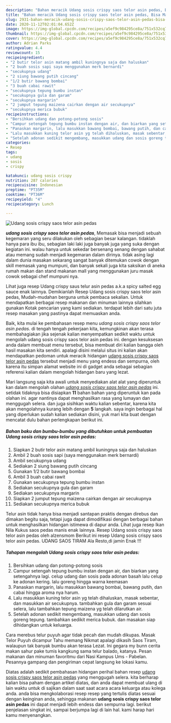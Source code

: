 ```yaml
---
description: "Bahan meracik Udang sosis crispy saos telor asin pedas, Bisa Manjain Lidah"
title: "Bahan meracik Udang sosis crispy saos telor asin pedas, Bisa Manjain Lidah"
slug: 2931-bahan-meracik-udang-sosis-crispy-saos-telor-asin-pedas-bisa-manjain-lidah
date: 2020-11-12T02:01:04.652Z
image: https://img-global.cpcdn.com/recipes/a5ef9c984295ce8a/751x532cq70/udang-sosis-crispy-saos-telor-asin-pedas-foto-resep-utama.jpg
thumbnail: https://img-global.cpcdn.com/recipes/a5ef9c984295ce8a/751x532cq70/udang-sosis-crispy-saos-telor-asin-pedas-foto-resep-utama.jpg
cover: https://img-global.cpcdn.com/recipes/a5ef9c984295ce8a/751x532cq70/udang-sosis-crispy-saos-telor-asin-pedas-foto-resep-utama.jpg
author: Adrian Parks
ratingvalue: 4.4
reviewcount: 15
recipeingredient:
- "2 butir telor asin matang ambil kuningnya saja dan haluskan"
- "2 buah sosis sapi saya menggunakan merk bernardi"
- "secukupnya udang"
- "2 siung bawang putih cincang"
- "1/2 butir bawang bombai"
- "3 buah cabai rawit"
- "secukupnya tepung bumbu instan"
- "secukupnya gula dan garam"
- "secukupnya margarin"
- "2 jumput tepung maizena cairkan dengan air secukupnya"
- "secukupnya merica bubuk"
recipeinstructions:
- "Bersihkan udang dan potong-potong sosis"
- "Campur setengah tepung bumbu instan dengan air, dan biarkan yang setengahnya lagi. celup udang dan sosis pada adonan basah lalu celup ke adonan kering. lalu goreng hingga warna keemasan"
- "Panaskan margarin, lalu masukkan bawang bombai, bawang putih, dan cabai hingga aroma nya harum."
- "Lalu masukkan kuning telor asin yg telah dihaluskan, masak sebentar, dan masukkan air secukupnya. tambahkan gula dan garam sesuai selera, lalu tambahkan tepung maizena yg telah dilarutkan air."
- "Setelah adonan sedikit mengembang, masukkan udang dan sosis goreng tepung. tambahkan sedikit merica bubuk. dan masakan siap dihidangkan untuk keluarga."
categories:
- Resep
tags:
- udang
- sosis
- crispy

katakunci: udang sosis crispy 
nutrition: 287 calories
recipecuisine: Indonesian
preptime: "PT35M"
cooktime: "PT36M"
recipeyield: "4"
recipecategory: Lunch

---
```



![Udang sosis crispy saos telor asin pedas](https://img-global.cpcdn.com/recipes/a5ef9c984295ce8a/751x532cq70/udang-sosis-crispy-saos-telor-asin-pedas-foto-resep-utama.jpg)

<b><i>udang sosis crispy saos telor asin pedas</i></b>, Memasak bisa menjadi sebuah kegemaran yang seru dilakukan oleh sebagian besar kalangan. tidaklah hanya para ibu ibu, sebagian laki laki juga banyak juga yang suka dengan kegiatan ini. walau hanya untuk sekedar bersenang senang dengan sahabat atau memang sudah menjadi kegemaran dalam dirinya. tidak asing lagi dalam dunia masakan sekarang sangat banyak ditemukan cowok dengan skill memasak yang mumpuni, dan banyak sekali juga kita saksikan di aneka rumah makan dan stand makanan mall yang menggunakan juru masak cowok sebagai chef mumpuni nya.

Lihat juga resep Udang crispy saus telur asin pedas a.k.a spicy salted egg sauce enak lainnya. Demikianlah Resep Udang sosis crispy saos telor asin pedas, Mudah-mudahan berguna untuk pembaca sekalian. Untuk mendapatkan berbagai resep makanan dan minuman lainnya silahkan gunakan Kotak pencarian yang kami sediakan. terdapat lebih dari satu juta resep masakan yang pastinya dapat memuaskan anda.

Baik, kita mulai ke pembahasan resep menu <i>udang sosis crispy saos telor asin pedas</i>. di tengah tengah pekerjaan kita, kemungkinan akan terasa membahagiakan jika sejenak kalian menyempatkan sedikit waktu untuk mengolah udang sosis crispy saos telor asin pedas ini. dengan kesuksesan anda dalam membuat menu tersebut, bisa membuat diri kalian bangga oleh hasil masakan kita sendiri. apalagi disini melalui situs ini kalian akan mendapatkan pedoman untuk meracik hidangan <u>udang sosis crispy saos telor asin pedas</u> tersebut menjadi menu yang endess dan sempurna, oleh karena itu simpan alamat website ini di gadget anda sebagai sebagian referensi kalian dalam mengolah hidangan baru yang lezat.


Mari langsung saja kita awali untuk menyediakan alat alat yang diperuntuk kan dalam mengolah olahan <u><i>udang sosis crispy saos telor asin pedas</i></u> ini. setidak tidaknya bisa disiapkan <b>11</b> bahan bahan yang diperuntuk kan pada olahan ini. agar nantinya dapat menghasilkan rasa yang lumayan dan menggugah selera. dan juga sisihkan waktu kalian sebentar, karena kita akan mengolahnya kurang lebih dengan <b>5</b> langkah. saya ingin berbagai hal yang diperlukan sudah kalian sediakan disini, yuk mari kita buat dengan mencatat dulu bahan perlengkapan berikut ini.

<!--inarticleads1-->

##### Bahan baku dan bumbu-bumbu yang dibutuhkan untuk pembuatan Udang sosis crispy saos telor asin pedas:

1. Siapkan 2 butir telor asin matang ambil kuningnya saja dan haluskan
1. Ambil 2 buah sosis sapi (saya menggunakan merk bernardi)
1. Ambil secukupnya udang
1. Sediakan 2 siung bawang putih cincang
1. Gunakan 1/2 butir bawang bombai
1. Ambil 3 buah cabai rawit
1. Gunakan secukupnya tepung bumbu instan
1. Sediakan secukupnya gula dan garam
1. Sediakan secukupnya margarin
1. Siapkan 2 jumput tepung maizena cairkan dengan air secukupnya
1. Sediakan secukupnya merica bubuk


Telur asin tidak hanya bisa menjadi santapan praktis dengan direbus dan dimakan begitu saja, tetapi juga dapat dimodifikasi dengan berbagai bahan untuk menghasilkan hidangan istimewa di dapur anda. Lihat juga resep Ikan Nila Kukus saos pedas manis enak lainnya. Resep Udang sosis crispy saos telor asin pedas oleh alzensmom Berikut ini resep Udang sosis crispy saos telor asin pedas. UDANG SAOS TIRAM Ala Resto,di jamin Enak !!! 

<!--inarticleads2-->

##### Tahapan mengolah Udang sosis crispy saos telor asin pedas:

1. Bersihkan udang dan potong-potong sosis
1. Campur setengah tepung bumbu instan dengan air, dan biarkan yang setengahnya lagi. celup udang dan sosis pada adonan basah lalu celup ke adonan kering. lalu goreng hingga warna keemasan
1. Panaskan margarin, lalu masukkan bawang bombai, bawang putih, dan cabai hingga aroma nya harum.
1. Lalu masukkan kuning telor asin yg telah dihaluskan, masak sebentar, dan masukkan air secukupnya. tambahkan gula dan garam sesuai selera, lalu tambahkan tepung maizena yg telah dilarutkan air.
1. Setelah adonan sedikit mengembang, masukkan udang dan sosis goreng tepung. tambahkan sedikit merica bubuk. dan masakan siap dihidangkan untuk keluarga.


Cara merebus telur puyuh agar tidak pecah dan mudah dikupas. Masak Telor Puyuh dicampur Tahu memang Nikmat apalagi dikasih Saos Tiram, walaupun tak banyak bumbu akan terasa Lezat. Ini gegara my bunn cerita makan sahur pake tumis kangkung sama telur balado, katanya. Pesan makanan dan minuman favoritmu dari Nasi Kampus Ums - Pabelan. Pesannya gampang dan pengiriman cepat langsung ke lokasi kamu. 

Diatas adalah sedikit pembahasan hidangan perihal bahan resep <u>udang sosis crispy saos telor asin pedas</u> yang menggugah selera. kita berharap kalian bisa paham dengan artikel diatas, dan anda dapat membuat ulang di lain waktu untuk di sajikan dalam saat saat acara acara keluarga atau kolega anda. anda bisa mengkolaborasi resep resep yang tertulis diatas sesuai dengan keinginan anda, sehingga makanan <b>udang sosis crispy saos telor asin pedas</b> ini dapat menjadi lebih endess dan sempurna lagi. berikut penjelasan singkat ini, sampai berjumpa lagi di lain hal. kami harap hari kamu menyenangkan.
